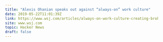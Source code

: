 ```yaml
---
title: "Alexis Ohanian speaks out against “always-on” work culture"
date: 2019-05-22T11:01:39Z
link: https://www.wsj.com/articles/always-on-work-culture-creating-broken-people-says-reddit-co-founder-11558464608?utm_medium=RSS&utm_source=hune
site: www.wsj.com
topic: Hacker News
draft: false
---
```

